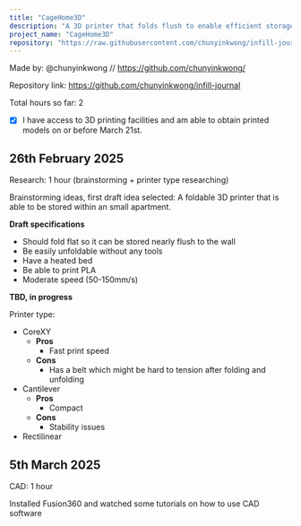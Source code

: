 ```yaml
---
title: "CageHome3D"
description: "A 3D printer that folds flush to enable efficient storage"
project_name: "CageHome3D"
repository: "https://raw.githubusercontent.com/chunyinkwong/infill-journal/refs/heads/main/README.md"
---
```

Made by: @chunyinkwong // https://github.com/chunyinkwong/

Repository link: https://github.com/chunyinkwong/infill-journal

Total hours so far: 2

- [x] I have access to 3D printing facilities and am able to obtain printed models on or before March 21st.

## 26th February 2025

Research: 1 hour (brainstorming + printer type researching)

Brainstorming ideas, first draft idea selected: A foldable 3D printer that is able to be stored within an small apartment.

**Draft specifications**
-  Should fold flat so it can be stored nearly flush to the wall
-  Be easily unfoldable without any tools
-  Have a heated bed
-  Be able to print PLA
-  Moderate speed (50-150mm/s)

**TBD, in progress**

Printer type:
- CoreXY
  - **Pros**
    - Fast print speed
  - **Cons**
    - Has a belt which might be hard to tension after folding and unfolding
- Cantilever
  - **Pros**
    - Compact
  - **Cons**
    - Stability issues
- Rectilinear
 
## 5th March 2025

CAD: 1 hour

Installed Fusion360 and watched some tutorials on how to use CAD software
